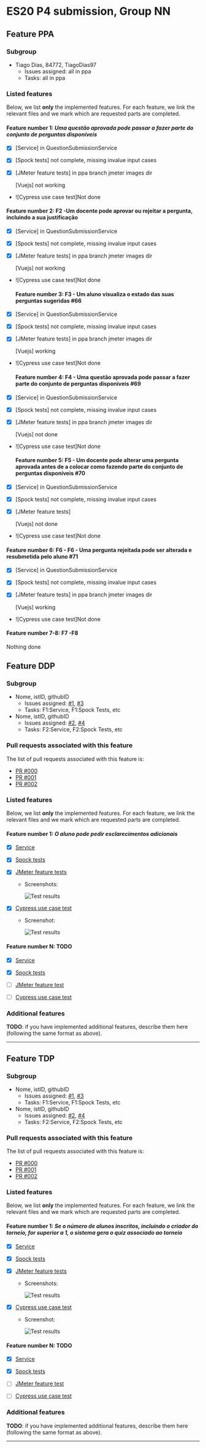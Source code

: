 # ES20 P4 submission, Group NN

## Feature PPA

### Subgroup

 - Tiago Dias, 84772, TiagoDias97
   + Issues assigned: all in ppa
   + Tasks: all in ppa
   


### Listed features

Below, we list **only** the implemented features. For each feature, we link the relevant files and we mark which are requested parts are completed.

#### Feature number 1: _Uma questão aprovada pode passar a fazer parte do conjunto de perguntas disponíveis_

 - [x] [Service] in QuestionSubmissionService
 - [x] [Spock tests] not complete, missing invalue input cases
 - [x] [JMeter feature tests] in ppa branch jmeter images dir
   
     [Vuejs] not working
 - ![Cypress use case test]Not done
 
 #### Feature number 2: F2 -Um docente pode aprovar ou rejeitar a pergunta, incluindo a sua justificação

 - [x] [Service] in QuestionSubmissionService
 - [x] [Spock tests] not complete, missing invalue input cases
 - [x] [JMeter feature tests] in ppa branch jmeter images dir
   
     [Vuejs] not working
 - ![Cypress use case test]Not done
 
 
   #### Feature number 3: F3 - Um aluno visualiza o estado das suas perguntas sugeridas #66

 - [x] [Service] in QuestionSubmissionService
 - [x] [Spock tests] not complete, missing invalue input cases
 - [x] [JMeter feature tests] in ppa branch jmeter images dir
   
     [Vuejs] working
 - ![Cypress use case test]Not done
 
    #### Feature number 4: F4 - Uma questão aprovada pode passar a fazer parte do conjunto de perguntas disponíveis #69

 - [x] [Service] in QuestionSubmissionService
 - [x] [Spock tests] not complete, missing invalue input cases
 - [x] [JMeter feature tests] in ppa branch jmeter images dir
   
     [Vuejs] not done
 - ![Cypress use case test]Not done
 
     #### Feature number 5: F5 - Um docente pode alterar uma pergunta aprovada antes de a colocar como fazendo parte do conjunto de perguntas disponíveis #70

 - [x] [Service] in QuestionSubmissionService
 - [x] [Spock tests] not complete, missing invalue input cases
 - [x] [JMeter feature tests]
   
     [Vuejs] not done
 - ![Cypress use case test]Not done
 
 
  #### Feature number 6: F6 - F6 - Uma pergunta rejeitada pode ser alterada e resubmetida pelo aluno #71
 
  - [x] [Service] in QuestionSubmissionService
 - [x] [Spock tests] not complete, missing invalue input cases
 - [x] [JMeter feature tests] in ppa branch jmeter images dir
   
     [Vuejs] working
 - ![Cypress use case test]Not done
 
  #### Feature number 7-8: F7 -F8
  Nothing done


## Feature DDP

### Subgroup

 - Nome, istID, githubID
   + Issues assigned: [#1](https://github.com), [#3](https://github.com)
   + Tasks: F1:Service, F1:Spock Tests, etc
 - Nome, istID, githubID
   + Issues assigned: [#2](https://github.com), [#4](https://github.com)
   + Tasks: F2:Service, F2:Spock Tests, etc
 
### Pull requests associated with this feature

The list of pull requests associated with this feature is:

 - [PR #000](https://github.com)
 - [PR #001](https://github.com)
 - [PR #002](https://github.com)


### Listed features

Below, we list **only** the implemented features. For each feature, we link the relevant files and we mark which are requested parts are completed.

#### Feature number 1: _O aluno pode pedir esclarecimentos adicionais_

 - [x] [Service](https://github.com)
 - [x] [Spock tests](https://github.com)
 - [x] [JMeter feature tests](https://github.com)
   + Screenshots:
      
     ![Test results](https://raw.githubusercontent.com/tecnico-softeng/templates/master/sprints/p2-images/jmeter_create_1.png)
     
 - [x] [Cypress use case test](https://github.com)
   + Screenshot: 
   
     ![Test results](https://raw.githubusercontent.com/tecnico-softeng/templates/master/sprints/p3-images/cypress_results.png)

#### Feature number N: **TODO**

 - [x] [Service](https://github.com)
 - [x] [Spock tests](https://github.com)
 - [ ] [JMeter feature test](https://github.com)
 - [ ] [Cypress use case test](https://github.com)


### Additional features

**TODO**: if you have implemented additional features, describe them here (following the same format as above).


---

## Feature TDP

### Subgroup

 - Nome, istID, githubID
   + Issues assigned: [#1](https://github.com), [#3](https://github.com)
   + Tasks: F1:Service, F1:Spock Tests, etc
 - Nome, istID, githubID
   + Issues assigned: [#2](https://github.com), [#4](https://github.com)
   + Tasks: F2:Service, F2:Spock Tests, etc
 
### Pull requests associated with this feature

The list of pull requests associated with this feature is:

 - [PR #000](https://github.com)
 - [PR #001](https://github.com)
 - [PR #002](https://github.com)


### Listed features

Below, we list **only** the implemented features. For each feature, we link the relevant files and we mark which are requested parts are completed.

#### Feature number 1: _Se o número de alunos inscritos, incluindo o criador do torneio, for superior a 1, o sistema gera o quiz associado ao torneio_

 - [x] [Service](https://github.com)
 - [x] [Spock tests](https://github.com)
 - [x] [JMeter feature tests](https://github.com)
   + Screenshots:
      
     ![Test results](https://raw.githubusercontent.com/tecnico-softeng/templates/master/sprints/p2-images/jmeter_create_1.png)
     
 - [x] [Cypress use case test](https://github.com)
   + Screenshot: 
   
     ![Test results](https://raw.githubusercontent.com/tecnico-softeng/templates/master/sprints/p3-images/cypress_results.png)

#### Feature number N: **TODO**

 - [x] [Service](https://github.com)
 - [x] [Spock tests](https://github.com)
 - [ ] [JMeter feature test](https://github.com)
 - [ ] [Cypress use case test](https://github.com)


### Additional features

**TODO**: if you have implemented additional features, describe them here (following the same format as above).


---
